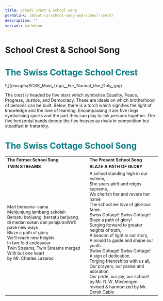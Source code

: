 ```yaml
---
title: School Crest & School Song
permalink: /about-us/school-song-and-school-crest/
description: ""
variant: markdown
---
```

# School Crest &amp; School Song
<h1 style="color: #077c85 !important; font-size: 2em; font-weight: bold;">
  The Swiss Cottage School Crest
</h1>
<p>
![](/images/SCSS_Main_Logo__For_Normal_Use_Only_.jpg)
</p><p>
  The crest is headed by five stars which symbolise 
Equality, Peace, Progress, Justice, and Democracy. 
  These are ideals on which brotherhood of persons can be built.
  Below, there is a torch which signifies the light of knowledge and the love of learning.
  Encompassing it are five rings symbolising sports and the part they can play to link persons together.
  The five horizontal bands denote the five houses as rivals in competition but steadfast in fraternity. 
</p><p>
</p><h1 style="color: #077c85 !important; font-size: 2em; font-weight: bold;">
  The Swiss Cottage School Song
</h1>

|                                                  |                      |
|--------------------------|------------------------------------|
|                           **The Former School Song**                            |                                                        **The Present School Song**                                                          |
|                                  **TWIN STREAMS**                                |                                   **BLAZE A PATH OF GLORY**         |
| Mari bersama-sama<br>Menjunjung lambang sekolah<br>Bersatu berjuang, bersatu berjuang<br>di medan sukan dan pelajaranWe’ll pave new ways<br>Blaze a path of glory<br>We’ll reach new heights<br>In two fold endeavour<br>Twin Streams, Twin Streams merged<br>With but one heart<br>by Mr. Charles Lazaroo | A school standing high in our esteem,<br>She soars aloft and reigns supreme,<br>We cherish her and revere her name<br>The school we love of glorious fame.<br>Swiss Cottage! Swiss Cottage!<br>Blaze a path of glory!<br>Surging forward to greater heights of truth,<br>A beacon of light in our story,<br>A mould to guide and shape our youth.<br>Swiss Cottage! Swiss Cottage!<br>A sign of dedication,<br>Forging friendships with us all,<br>Our prayers, our praise and adoration,<br>Our pride, our joy, our school!<br>by Mr. R. W. Mosbergen<br>revised &amp; harmonized by Mr. Derek Cable |